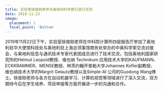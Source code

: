 ```yaml
---
title: 实验室徐俊刚老师与奥地利科学家们进行交流
date: 2019-11-23
image:
  placement: 1
  focal_point: 'Bottom'
---
```


2019年11月22日下午，实验室徐俊刚老师在中科院计算所四层报告厅参加了奥地利驻华大使馆科技处与奥地利驻上海总领事馆商务处举办的中奥科学家交流对接会，与奥地利信息与通讯技术专家代表团成员进行了技术交流，包括奥地利国家研究所的Helmut Leopold教授、维也纳 Technikum 应用技术大学的KAUFMANN、ECKKRAMMER、MENSE教授、林茨约翰开普勒大学Johannes Kofler副教授、维也纳技术大学的Margrit Gelautz教授以及Simple-AI 公司的Guodong Wang博士。徐俊刚老师与各方在自动机器学习、计算机视觉等领域进行了深入交流，双方期待今后在学生培养、项目申报等方面开展进一步的沟通和合作。